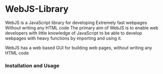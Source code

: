 # WebJS-Library

WebJS is a JavaScript library for developing
Extremely fast webpages
Without writing any HTML code
The primary aim of WebJS is to enable web developers with little knowledge of JavaScript to be able to develop webpages with heavy functions by importing and using it.

WebJS has a web based GUI for building web pages, without writing any HTML code
<h3>Installation and Usage</h3>
<p>
<script src="WebJS.js">
let window = new Window(); //GUI base window

</script>

</p>
